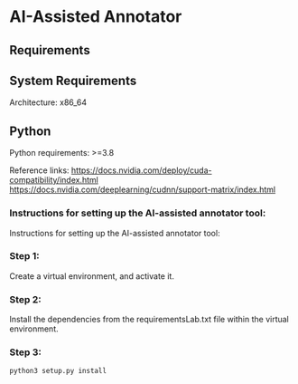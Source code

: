 # AI-Assisted Annotator

## Requirements

## System Requirements

Architecture: x86_64

## Python
Python requirements: >=3.8

Reference links: 
https://docs.nvidia.com/deploy/cuda-compatibility/index.html
https://docs.nvidia.com/deeplearning/cudnn/support-matrix/index.html

### Instructions for setting up the AI-assisted annotator tool:

Instructions for setting up the AI-assisted annotator tool:

### Step 1:
Create a virtual environment, and activate it.

### Step 2: 
Install the dependencies from the requirementsLab.txt file within the virtual environment.

### Step 3:

```bash
python3 setup.py install
```
